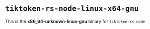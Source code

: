 # `tiktoken-rs-node-linux-x64-gnu`

This is the **x86_64-unknown-linux-gnu** binary for `tiktoken-rs-node`
